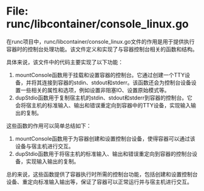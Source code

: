 # File: runc/libcontainer/console_linux.go

在runc项目中，runc/libcontainer/console_linux.go文件的作用是用于提供执行容器时的控制台处理功能。该文件定义和实现了与容器控制台相关的函数和结构。

具体来说，该文件中的代码主要实现了以下功能：
1. mountConsole函数用于挂载和设置容器的控制台。它通过创建一个TTY设备，并将其连接到容器的stdin、stdout和stderr。该函数还会为控制台设备设置一些相关的属性和选项，例如设置非阻塞IO、设置原始模式等。
2. dupStdio函数用于复制宿主机的stdin、stdout和stderr到容器的控制台。它会将宿主机的标准输入、输出和错误重定向到容器中的TTY设备，实现输入输出的复制。

这些函数的作用可以简单总结如下：
1. mountConsole函数用于为容器创建和设置控制台设备，使得容器可以通过该设备与宿主机进行交互。
2. dupStdio函数用于将宿主机的标准输入、输出和错误重定向到容器的控制台设备，实现输入输出的复制。

总的来说，这些函数提供了容器执行时所需的控制台功能，包括创建和设置控制台设备、重定向标准输入输出等，保证了容器可以正常运行并与宿主机进行交互。

